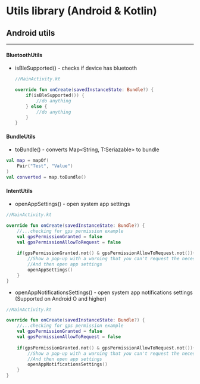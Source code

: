 # Utils library (Android & Kotlin)



## Android utils

---

#### BluetoothUtils

* isBleSupported() - checks if device has bluetooth

  ```kotlin
  //MainActivity.kt
  
  override fun onCreate(savedInstanceState: Bundle?) {
      if(isBleSupported()) {
          //do anything
      } else {
          //do anything
      }
  }
  ```



#### BundleUtils

* toBundle() - converts Map<String, T:Seriazable> to bundle

```kotlin
val map = mapOf(
    Pair("Test", "Value")
)
val converted = map.toBundle()
```



#### IntentUtils

* openAppSettings()  - open system app settings

```kotlin
//MainActivity.kt

override fun onCreate(savedInstanceState: Bundle?) {
    //...checking for gps permission example
    val gpsPermissionGranted = false
    val gpsPermissionAllowToRequest = false
    
    if(gpsPermissionGranted.not() & gpsPermissionAllowToRequest.not()){
        //Show a pop-up with a warning that you can't request the necessary permissions
      	//And then open app settings
        openAppSettings()
    }
}
```

* openAppNotificationsSettings() - open system app notifications settings (Supported on Android O and higher)

```kotlin
//MainActivity.kt

override fun onCreate(savedInstanceState: Bundle?) {
    //...checking for gps permission example
    val gpsPermissionGranted = false
    val gpsPermissionAllowToRequest = false
    
    if(gpsPermissionGranted.not() & gpsPermissionAllowToRequest.not()){
        //Show a pop-up with a warning that you can't request the necessary permissions
      	//And then open app settings
        openAppNotificationsSettings()
    }
}
```
